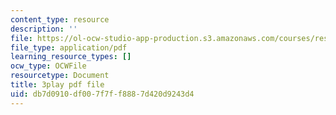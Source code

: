```yaml
---
content_type: resource
description: ''
file: https://ol-ocw-studio-app-production.s3.amazonaws.com/courses/res-18-009-learn-differential-equations-up-close-with-gilbert-strang-and-cleve-moler-fall-2015/db7d0910df007f7ff8887d420d9243d4_6O9D6am_RK4.pdf
file_type: application/pdf
learning_resource_types: []
ocw_type: OCWFile
resourcetype: Document
title: 3play pdf file
uid: db7d0910-df00-7f7f-f888-7d420d9243d4
---
```

